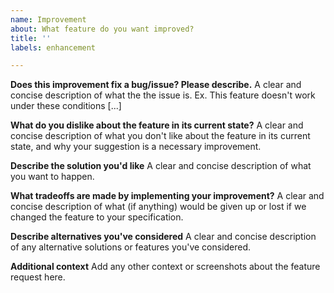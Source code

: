 ```yaml
---
name: Improvement
about: What feature do you want improved?
title: ''
labels: enhancement

---
```


**Does this improvement fix a bug/issue? Please describe.**
A clear and concise description of what the the issue is. Ex. This feature doesn't work under these conditions [...]

**What do you dislike about the feature in its current state?**
A clear and concise description of what you don't like about the feature in its current state, and why your suggestion is a necessary improvement.

**Describe the solution you'd like**
A clear and concise description of what you want to happen.

**What tradeoffs are made by implementing your improvement?**
A clear and concise description of what (if anything) would be given up or lost if we changed the feature to your specification.

**Describe alternatives you've considered**
A clear and concise description of any alternative solutions or features you've considered.

**Additional context**
Add any other context or screenshots about the feature request here.